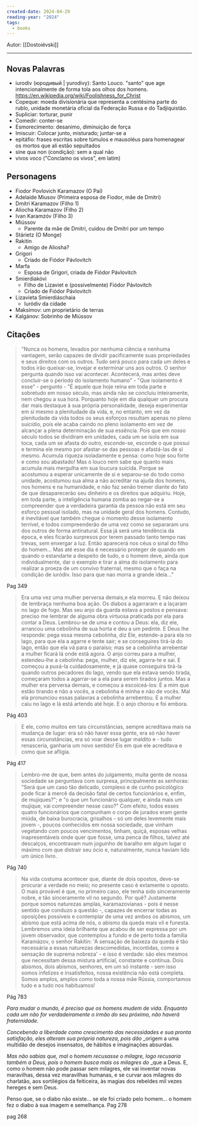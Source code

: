 ```yaml
---
created-date: 2024-04-29
reading-year: "2024"
tags:
  - books
---
```



Autor:  [[Dostoiévski]]

---

## Novas Palavras

- iurodiv (юродивый | yurodivy): Santo Louco. "santo" que age intencionalmente de forma tola aos olhos dos homens. https://en.wikipedia.org/wiki/Foolishness_for_Christ
- Copeque: moeda divisionária que representa a centésima parte do rublo, unidade monetária oficial da Federação Russa e do Tadjiquistão.
- Supliciar: torturar, punir
- Comedir: conter-se
- Esmorecimento: desanimo, diminuição de força
- Imiscuir: Colocar junto, misturado; juntar-se a
- epitáfio: frases escritas sobre túmulos e mausoléus para homenagear os mortos que ali estão sepultados
- sine qua non (condição): sem a qual não
- vivos voco ("Conclamo os vivos", em latim)


## Personagens

- Fiodor Povlovich Karamazov (O Pai)
- Adelaide Miusov (Primeira esposa de Fiodor, mãe de Dmitri)
- Dmitri Karamazov (Filho 1)
- Aliocha Karamazov (Filho 2)
- Ivan Karamzóv (Filho 3)
- Miússov
	- Parente da mãe de Dmitri, cuidou de Dmitri por um tempo
- Stárietz (O Monge)
- Rakitin
	- Amigo de Aliosha?
- Grigori
	- Criado de Fiódor Pávlovitch
- Marfa
	- Esposa de Grigori, criada de Fiódor Pávlovitch
- Smierdiakóvi
	- Filho de Lizaviet e (possivelmente) Fiódor Pávlovitch
	- Criado de Fiódor Pávlovitch
- Lizavieta Smierdiáschaia
	- Iuródiv da cidade
- Maksímov: um proprietário de terras
- Kalgánov: Sobrinho de Miússov


## Citações


> "Nunca os homens, levados por nenhuma ciência e nenhuma vantagem, serão capazes de dividir pacificamente suas propriedades e seus direitos com os outros. Tudo será pouco para cada um deles e todos irão queixar-se, invejar e exterminar uns aos outros. O senhor pergunta quando isso vai acontecer. Acontecerá, mas antes deve concluir-se o período do isolamento humano" - "Que isolamento é esse" - pergunto - "É aquele que hoje reina em toda parte e sobretudo em nosso século, mas ainda não se concluiu inteiramente, nem chegou a sua hora. Porquanto hoje em dia qualquer um procura dar mais destaque à sua própria personalidade, deseja experimentar em si mesmo a plenitudade da vida, e, no entanto, em vez da plenitudade da vida todos os seus esforços resultam apenas no pleno suicídio, pois ele acaba caindo no pleno isolamento em vez de alcançar a plena determinação de sua essência. Pois que em nosso século todos se dividiram em unidades, cada um se isola em sua toca, cada um se afasta do outro, esconde-se, esconde o que possui e termina ele mesmo por afastar-se das pessoas e afastá-las de si mesmo. Acumula riqueza isoladamente e pensa: como hoje sou forte e como sou abastado! Mas o louco nem sabe que quanto mais acumula mais mergulha em sua loucura suicida. Porque se acostumou a esperar unicamente de si e separou-se do todo como unidade, acostumou sua alma a não acreditar na ajuda dos homens, nos homens e na humanidade, e não faz senão tremer diante do fato de que desaparecerão seu dinheiro e os direitos que adquiriu. Hoje, em toda parte, a inteligência humana zomba ao negar-se a compreender que a verdadeira garantia da pessoa não está em seu esforço pessoal isolado, mas na unidade geral dos homens. Contudo, é inevitável que também chegue o momento desse isolamento terrível, e todos compreenderão de uma vez como se separaram uns dos outros de forma antinatural. Essa já será uma tendência da época, e eles ficarão surpresos por terem passado tanto tempo nas trevas, sem enxergar a luz. Então aparecerá nos céus o sinal do filho do homem... Mas até esse dia é necessário proteger de quando em quando o estandarte a despeito de tudo, e o homem deve, ainda que individualmente, dar o exemplo e tirar a alma do isolamento para realizar a proeza de um convívo fraternal, mesmo que o faça na condição de iuródiv. Isso para que nao morra a grande ideia..."

Pag 349


>Era uma vez uma mulher perversa demais,e ela morreu. E não deixou de lembraça nenhuma boa ação. Os diabos a agarraram e a laçaram no lago de fogo. Mas seu anjo da guarda estava a postos e pensava: preciso me lembrar de alguma obra virtuosa praticada por ela para contar a Deus. Lembrou-se de uma e contou a Deus: ela, diz ele, arrancou uma cebolinha de sua horta e deu a um pedinte. E Deus lhe responde: pega essa mesma cebolinha, diz Ele, estende-a para ela no lago, para que ela a agarre e tente sair; e se conseguires tirá-la do lago, então que ela vá para o paraíso; mas se a cebolinha arrebentar a mulher ficará lá onde está agora. O anjo correu para a mulher, estendeu-lhe a cebolinha: pega, mulher, diz ele, agarra-te e sai. E começou a puxá-la cuidadosamente, e já quase conseguira tirá-la quando outros pecadores do lago, vendo que ela estava sendo tirada, começaram todos a agarrar-se a ela para serem tirados juntos. Mas a mulher era perversa demais, e começou a escoiceá-los: É a mim que estão tirando e não a vocês, a cebolinha é minha e não de vocês. Mal ela pronunciou essas palavras a cebolinha arrebentou. E a mulher caiu no lago e lá está artendo até hoje. E o anjo chorou e foi embora.

Pág 403


> E ele, como muitos em tais circunstâncias, sempre acreditava mais na mudança de lugar: era só não haver essa gente, era só não haver essas circunstâncias, era só voar desse lugar maldito e - tudo renasceria, ganharia um novo sentido! Eis em que ele acreditava e como que se afligia.

Pág 417



>Lembro-me de que, bem antes do julgamento, muita gente de nossa sociedade se perguntava com surpresa, principalmente as senhoras: "Será que um caso tão delicado, complexo e de cunho psicológico pode ficar à mercê da decisão fatal de certos funcionários e, enfim, de mujiques?"; e "o que um funcionário qualquer, e ainda mais um mujique, vai compreender nesse caso?" Com efeito, todos esses quatro funcionários que compunham o corpo de jurados eram gente miúda, de baixa burocracia, grisalhos - só um deles levemente mais jovem -, poucos conhecidos em nossa sociedade, que vinham vegetando com poucos vencimentos, tinham, quiçá, esposas velhas inapresentáveis onde quer que fosse, uma penca de filhos, talvez até descalços, encontravam num joguinho de baralho em algum lugar o máximo com que distrair seu ócio e, naturalmente, nunca haviam lido um único livro.

Pág 740


> Na vida costuma acontecer que, diante de dois opostos, deve-se procurar a verdade no meio; no presente caso é extamente o oposto. O mais provável é que, no primeiro caso, ele tenha sido sinceramente nobre, e tão sinceramente vil no segundo. Por quê? Justamente porque somos naturezas amplas, karamazovianas - pois é nesse sentido que conduzo a questão -, capazes de encerrar todas as oposições possíveis e contemplar de uma vez ambos os abismos, um abismo que está acima de nós, o abismo da queda mais vil e funesta. Lembremos uma ideia brilhante que acabou de ser expressa por um jovem observador, que contemplou a fundo e de perto toda a família Karamázov, o senhor Rakítin: 'A sensação de baixeza da queda é tão necessária a essas naturezas descomedidas, incontidas, como a sensação de suprema nobreza' - e isso é verdade: são eles mesmos que necessitam dessa mistura artificial, constante e contínua. Dois abismos, dois abismos, senhores, em um só instante - sem isso somos infelizes e insatisfeitos, nossa existência não está completa. Somos amplos, amplos como toda a nossa mãe Rússia, comportamos tudo e a tudo nos habituamos!

Pág 783





_Para mudar o mundo, é preciso que os homens mudem de vida. Enquanto cada um não for verdadeiramente o irmão do seu próximo, não haverá fraternidade._


_Concebendo a liberdade como crescimento das necessidades e sua pronta satisfação, eles alteram sua própria natureza, pois dão_ _origem a uma multidão de desejos insensatos, de hábitos e imaginações absurdas.

_Mas não sabias que, mal o homem recusasse o milagre, logo recusaria também a Deus, pois o homem busca mais os milagres do_ _que a Deus. E, como o homem não pode passar sem milagres, ele vai inventar novas maravilhas, dessa vez maravilhas humanas, e se curvar aos milagres do charlatão, aos sortilégios da feiticeira, às magias dos rebeldes mil vezes hereges e sem Deus.

Penso que, se o diabo não existe… se ele foi criado pelo homem… o homem fez o diabo à sua imagem e semelhança.
Pag 278


pag 268

